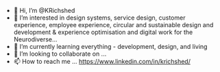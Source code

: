 - 👋 Hi, I’m @KRichshed
- 👀 I’m interested in design systems, service design,  customer experience, employee experience, circular and sustainable design and development & experience optimisation and digital work for the Neurodiverse...
- 🌱 I’m currently learning everything - development, design, and living
- 💞️ I’m looking to collaborate on ...
- 📫 How to reach me ... https://www.linkedin.com/in/krichshed/

<!---
KRichshed/KRichshed is a ✨ special ✨ repository because its `README.md` (this file) appears on your GitHub profile.
You can click the Preview link to take a look at your changes.
--->
